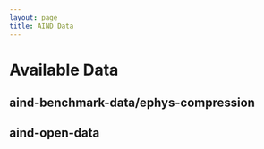 ```yaml
---
layout: page
title: AIND Data
---
```


# Available Data

## aind-benchmark-data/ephys-compression

## aind-open-data

